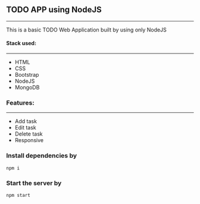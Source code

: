 ## TODO APP using NodeJS
---

This is a basic TODO Web Application built by using only NodeJS

#### Stack used:
***
- HTML
- CSS
- Bootstrap
- NodeJS
- MongoDB

### Features:
***
- Add task
- Edit task
- Delete task
- Responsive

### Install dependencies by

```
npm i
```

### Start the server by

```
npm start
```
